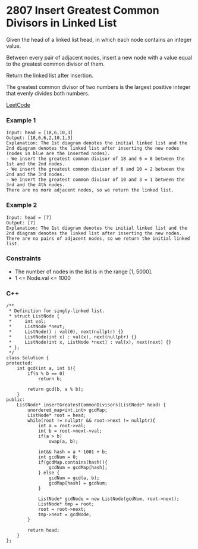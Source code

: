 # 2807 Insert Greatest Common Divisors in Linked List

Given the head of a linked list head, in which each node contains an integer value.

Between every pair of adjacent nodes, insert a new node with a value equal to the greatest common divisor of them.

Return the linked list after insertion.

The greatest common divisor of two numbers is the largest positive integer that evenly divides both numbers.

[LeetCode](https://leetcode.cn/problems/insert-greatest-common-divisors-in-linked-list/)

### Example 1

```
Input: head = [18,6,10,3]
Output: [18,6,6,2,10,1,3]
Explanation: The 1st diagram denotes the initial linked list and the 2nd diagram denotes the linked list after inserting the new nodes (nodes in blue are the inserted nodes).
- We insert the greatest common divisor of 18 and 6 = 6 between the 1st and the 2nd nodes.
- We insert the greatest common divisor of 6 and 10 = 2 between the 2nd and the 3rd nodes.
- We insert the greatest common divisor of 10 and 3 = 1 between the 3rd and the 4th nodes.
There are no more adjacent nodes, so we return the linked list.
```

### Example 2

```
Input: head = [7]
Output: [7]
Explanation: The 1st diagram denotes the initial linked list and the 2nd diagram denotes the linked list after inserting the new nodes.
There are no pairs of adjacent nodes, so we return the initial linked list.
```

### Constraints

* The number of nodes in the list is in the range [1, 5000].
* 1 <= Node.val <= 1000


### C++ 

```
/**
 * Definition for singly-linked list.
 * struct ListNode {
 *     int val;
 *     ListNode *next;
 *     ListNode() : val(0), next(nullptr) {}
 *     ListNode(int x) : val(x), next(nullptr) {}
 *     ListNode(int x, ListNode *next) : val(x), next(next) {}
 * };
 */
class Solution {
protected:
    int gcd(int a, int b){
        if(a % b == 0)
            return b;
            
        return gcd(b, a % b);
    }
public:
    ListNode* insertGreatestCommonDivisors(ListNode* head) {
        unordered_map<int,int> gcdMap;
        ListNode* root = head;
        while(root != nullptr && root->next != nullptr){
            int a = root->val;
            int b = root->next->val;
            if(a > b)
                swap(a, b);
            
            int&& hash = a * 1001 + b;
            int gcdNum = 0;
            if(gcdMap.contains(hash)){
                gcdNum = gcdMap[hash];
            } else {
                gcdNum = gcd(a, b);
                gcdMap[hash] = gcdNum;
            }

            ListNode* gcdNode = new ListNode(gcdNum, root->next);
            ListNode* tmp = root;
            root = root->next;
            tmp->next = gcdNode;
        }
        
        return head;
    }
};
```